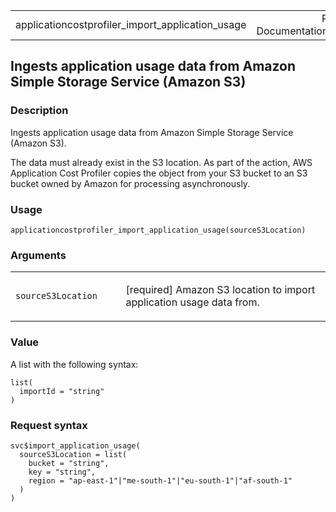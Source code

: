 <table style="width: 100%;">
<tbody>
<tr class="odd">
<td>applicationcostprofiler_import_application_usage</td>
<td style="text-align: right;">R Documentation</td>
</tr>
</tbody>
</table>

## Ingests application usage data from Amazon Simple Storage Service (Amazon S3)

### Description

Ingests application usage data from Amazon Simple Storage Service
(Amazon S3).

The data must already exist in the S3 location. As part of the action,
AWS Application Cost Profiler copies the object from your S3 bucket to
an S3 bucket owned by Amazon for processing asynchronously.

### Usage

    applicationcostprofiler_import_application_usage(sourceS3Location)

### Arguments

<table>
<colgroup>
<col style="width: 35%" />
<col style="width: 65%" />
</colgroup>
<tbody>
<tr class="odd">
<td><code
id="applicationcostprofiler_import_application_usage_:_sourceS3Location">sourceS3Location</code></td>
<td><p>[required] Amazon S3 location to import application usage data
from.</p></td>
</tr>
</tbody>
</table>

### Value

A list with the following syntax:

    list(
      importId = "string"
    )

### Request syntax

    svc$import_application_usage(
      sourceS3Location = list(
        bucket = "string",
        key = "string",
        region = "ap-east-1"|"me-south-1"|"eu-south-1"|"af-south-1"
      )
    )
